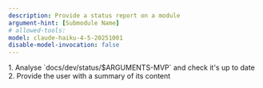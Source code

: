 ```yaml
---
description: Provide a status report on a module
argument-hint: [Submodule Name]
# allowed-tools:
model: claude-haiku-4-5-20251001
disable-model-invocation: false
---
```


<ReportModule>
  1. Analyse `docs/dev/status/$ARGUMENTS-MVP` and check it's up to date
  2. Provide the user with a summary of its content
</ReportModule>
